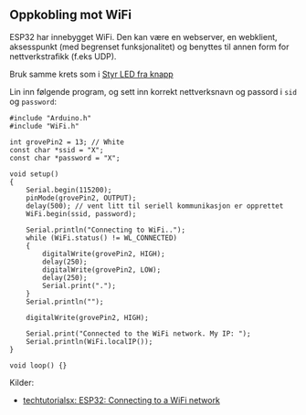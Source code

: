 

## Oppkobling mot WiFi

ESP32 har innebygget WiFi. Den kan være en webserver, en webklient, aksesspunkt (med begrenset funksjonalitet) og benyttes til annen form for nettverkstrafikk (f.eks UDP).

Bruk samme krets som i [Styr LED fra knapp](../StyrLEDFraKnapp/README.md)

Lin inn følgende program, og sett inn korrekt nettverksnavn og passord i ```sid``` og ```password```:

```
#include "Arduino.h"
#include "WiFi.h"

int grovePin2 = 13; // White
const char *ssid = "X";
const char *password = "X";

void setup()
{
    Serial.begin(115200);
    pinMode(grovePin2, OUTPUT);
    delay(500); // vent litt til seriell kommunikasjon er opprettet
    WiFi.begin(ssid, password);

    Serial.println("Connecting to WiFi..");
    while (WiFi.status() != WL_CONNECTED)
    {
        digitalWrite(grovePin2, HIGH);
        delay(250);
        digitalWrite(grovePin2, LOW);
        delay(250);
        Serial.print(".");
    }
    Serial.println("");

    digitalWrite(grovePin2, HIGH);

    Serial.print("Connected to the WiFi network. My IP: ");
    Serial.println(WiFi.localIP());
}

void loop() {}
```




Kilder:
* [techtutorialsx: ESP32: Connecting to a WiFi network](https://techtutorialsx.com/2017/04/24/esp32-connecting-to-a-wifi-network/)
